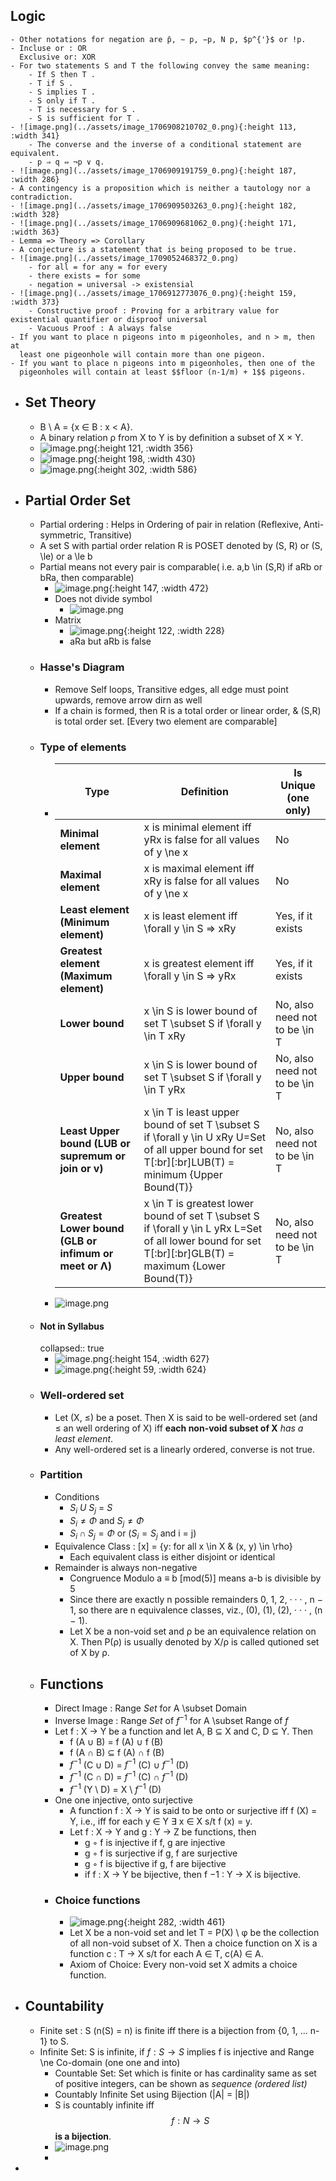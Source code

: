 ## Logic
	- Other notations for negation are p̄, ∼ p, −p, N p, $p^{'}$ or !p.
	- Incluse or : OR 
	  Exclusive or: XOR
	- For two statements S and T the following convey the same meaning:
		- If S then T .
		- T if S .
		- S implies T .
		- S only if T .
		- T is necessary for S .
		- S is sufficient for T .
	- ![image.png](../assets/image_1706908210702_0.png){:height 113, :width 341}
		- The converse and the inverse of a conditional statement are equivalent.
		- p ⇒ q ⇔ ¬p ∨ q.
	- ![image.png](../assets/image_1706909191759_0.png){:height 187, :width 286}
	- A contingency is a proposition which is neither a tautology nor a contradiction.
	- ![image.png](../assets/image_1706909503263_0.png){:height 182, :width 328}
	- ![image.png](../assets/image_1706909681062_0.png){:height 171, :width 363}
	- Lemma => Theory => Corollary
	- A conjecture is a statement that is being proposed to be true.
	- ![image.png](../assets/image_1709052468372_0.png)
		- for all = for any = for every
		- there exists = for some
		- negation = universal -> existensial
	- ![image.png](../assets/image_1706912773076_0.png){:height 159, :width 373}
		- Constructive proof : Proving for a arbitrary value for existential quantifier or disproof universal
		- Vacuous Proof : A always false
	- If you want to place n pigeons into m pigeonholes, and n > m, then at
	  least one pigeonhole will contain more than one pigeon.
	- If you want to place n pigeons into m pigeonholes, then one of the
	  pigeonholes will contain at least $$floor (n-1/m) + 1$$ pigeons.
- ## Set Theory
	- B \ A = {x ∈ B : x < A}.
	- A binary relation ρ from X to Y is by definition a subset of X × Y.
	- ![image.png](../assets/image_1706919562956_0.png){:height 121, :width 356}
	- ![image.png](../assets/image_1706933819091_0.png){:height 198, :width 430}
	- ![image.png](../assets/image_1706933849665_0.png){:height 302, :width 586}
- ## Partial Order Set
	- Partial ordering : Helps in Ordering of pair in relation (Reflexive, Anti-symmetric, Transitive)
	- A set S with partial order relation R is POSET denoted by (S, R) or (S, \le) or a \le b
	- Partial means not every pair is comparable( i.e. a,b \in (S,R) if aRb or bRa, then comparable)
		- ![image.png](../assets/image_1708859528640_0.png){:height 147, :width 472}
		- Does not divide symbol
			- ![image.png](../assets/image_1708860062081_0.png)
		- Matrix
			- ![image.png](../assets/image_1708860183879_0.png){:height 122, :width 228}
			- aRa but aRb is false
	- ### Hasse's Diagram
		- Remove Self loops, Transitive edges, all edge must point upwards, remove arrow dirn as well
		- If a chain is formed, then R is a total order or linear order, & (S,R) is total order set. [Every two element are comparable]
	- ### Type of elements
		- |Type|Definition|Is Unique (one only)|
		  |--|--|--|
		  |**Minimal element**|x is minimal element iff yRx is false for all values of y \ne x|No|
		  |**Maximal element**|x is maximal element iff xRy is false for all values of y \ne x|No|
		  |**Least element (Minimum element)**|x is least element iff \forall y \in S => xRy|Yes, if it exists|
		  |**Greatest element (Maximum element)**|x is greatest element iff \forall y \in S => yRx|Yes, if it exists|
		  |**Lower bound**|x \in S is lower bound of set T \subset S if \forall y \in T xRy|No, also need not to be \in T|
		  |**Upper bound**|x \in S is lower bound of set T \subset S if \forall y \in T yRx|No, also need not to be \in T|
		  |**Least Upper bound (LUB or supremum or join or v)**|x \in T is least upper bound of set T \subset S if \forall y \in U xRy U=Set of all upper bound for set T[:br][:br]LUB(T) = minimum {Upper Bound(T)}|No, also need not to be \in T|
		  |**Greatest Lower bound (GLB or infimum or meet or Λ)**|x \in T is greatest lower bound of set T \subset S if \forall y \in L yRx L=Set of all lower bound for set T[:br][:br]GLB(T) = maximum {Lower Bound(T)}|No, also need not to be \in T|
		- ![image.png](../assets/image_1708868439625_0.png)
	- #### Not in Syllabus
	  collapsed:: true
		- ![image.png](../assets/image_1706934668972_0.png){:height 154, :width 627}
		- ![image.png](../assets/image_1706934817756_0.png){:height 59, :width 624}
	- ### Well-ordered set
		- Let (X, ≤) be a poset. Then X is said to be well-ordered set (and ≤ an well ordering of X) iff **each non-void subset of X** _has a least element_.
		- Any well-ordered set is a linearly ordered, converse is not true.
	- ### Partition
		- Conditions
			- $S_i \ U \ S_j \ = \ S$
			- $S_i \ne \Phi$ and $S_j \ne \Phi$
			- $S_i \cap S_j = \Phi$ or ($S_i = S_j$ and i = j)
		- Equivalence Class : [x] = {y: for all x \in X & (x, y) \in \rho}
			- Each equivalent class is either disjoint or identical
		- Remainder is always non-negative
			- Congruence Modulo a ≡ b [mod(5)] means a-b is divisible by 5
			- Since there are exactly n possible remainders 0, 1, 2, · · · , n − 1, so there are n
			  equivalence classes, viz., (0), (1), (2), · · · , (n − 1).
			- Let X be a non-void set and ρ be an equivalence relation on X. Then P(ρ) is usually denoted by X/ρ is called qutioned set of X by ρ.
	- ## Functions
		- Direct Image : Range _Set_ for A \subset Domain
		- Inverse Image : Range _Set_ of $f^{-1}$ for A \subset Range of $f$
		- Let f : X → Y be a function and let A, B ⊆ X and C, D ⊆ Y. Then
			- f (A ∪ B) = f (A) ∪ f (B)
			- f (A ∩ B) ⊆ f (A) ∩ f (B)
			- $f^{−1}$ (C ∪ D) = $f^{−1}$ (C) ∪ $f^{−1}$ (D)
			- $f^{−1}$ (C ∩ D) = $f^{−1}$ (C) ∩ $f^{−1}$ (D)
			- $f^{−1}$ (Y \ D) = X \ $f^{−1}$ (D)
		- One one injective, onto surjective
			- A function f : X → Y is said to be onto or surjective iff f (X) = Y, i.e., iff for each y ∈ Y ∃ x ∈ X s/t f (x) = y.
			- Let f : X → Y and g : Y → Z be functions, then
				- g ◦ f is injective if f, g are injective
				- g ◦ f is surjective if g, f are surjective
				- g ◦ f is bijective if g, f are bijective
				- if f : X → Y be bijective, then f −1 : Y → X is bijective.
		- ### Choice functions
			- ![image.png](../assets/image_1708890733054_0.png){:height 282, :width 461}
			- Let X be a non-void set and let T = P(X) \ φ be the collection of all non-void subset of X. Then a choice function on X is a function c : T → X s/t for each A ∈ T, c(A) ∈ A.
			- Axiom of Choice: Every non-void set X admits a choice function.
- ## Countability
	- Finite set : S (n(S) = n) is finite iff there is a bijection from {0, 1, ... n-1} to S.
	- Infinite Set: S is infinite, if $f:S\rightarrow S$ implies f is injective and Range \ne Co-domain (one one and into)
		- Countable Set: Set which is finite or has cardinality same as set of positive integers, can be shown as _sequence (ordered list)_
		- Countably Infinite Set using Bijection (|A| = |B|)
		- S is countably infinite iff $$f:N \rightarrow S$$ **is a bijection**.
		- ![image.png](../assets/image_1709068179389_0.png)
		-
-